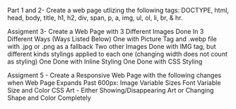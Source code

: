 Part 1 and 2- Create a web page utlizing the following tags: DOCTYPE, html, head, body, title, h1, h2, div, span, p, a, img, ul, ol, li, br, & hr.

Assigment 3- Create a Web Page with 3 Different Images Done In 3 Different Ways (Ways Listed Below)
One with Picture Tag and .webp file with .jpg or .png as a fallback
Two other Images Done with IMG tag, but different kinds stylings applied to each one (changing width does not count as styling)
One Done with Inline Styling
One Done with CSS Styling

Assigment 5 - Create a Responsive Web Page with the following changes when Web Page Expands Past 600px:
Image Variable Sizes
Font Variable Size and Color
CSS Art  - Either Showing/Disappearing Art or Changing Shape and Color Completely
